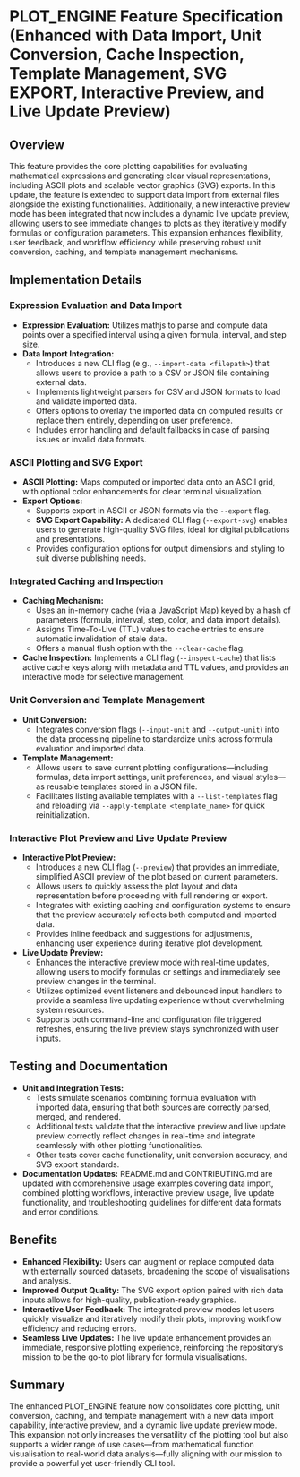 # PLOT_ENGINE Feature Specification (Enhanced with Data Import, Unit Conversion, Cache Inspection, Template Management, SVG EXPORT, Interactive Preview, and Live Update Preview)

## Overview
This feature provides the core plotting capabilities for evaluating mathematical expressions and generating clear visual representations, including ASCII plots and scalable vector graphics (SVG) exports. In this update, the feature is extended to support data import from external files alongside the existing functionalities. Additionally, a new interactive preview mode has been integrated that now includes a dynamic live update preview, allowing users to see immediate changes to plots as they iteratively modify formulas or configuration parameters. This expansion enhances flexibility, user feedback, and workflow efficiency while preserving robust unit conversion, caching, and template management mechanisms.

## Implementation Details
### Expression Evaluation and Data Import
- **Expression Evaluation:** Utilizes mathjs to parse and compute data points over a specified interval using a given formula, interval, and step size.
- **Data Import Integration:**
  - Introduces a new CLI flag (e.g., `--import-data <filepath>`) that allows users to provide a path to a CSV or JSON file containing external data.
  - Implements lightweight parsers for CSV and JSON formats to load and validate imported data.
  - Offers options to overlay the imported data on computed results or replace them entirely, depending on user preference.
  - Includes error handling and default fallbacks in case of parsing issues or invalid data formats.

### ASCII Plotting and SVG Export
- **ASCII Plotting:** Maps computed or imported data onto an ASCII grid, with optional color enhancements for clear terminal visualization.
- **Export Options:**
  - Supports export in ASCII or JSON formats via the `--export` flag.
  - **SVG Export Capability:** A dedicated CLI flag (`--export-svg`) enables users to generate high-quality SVG files, ideal for digital publications and presentations.
  - Provides configuration options for output dimensions and styling to suit diverse publishing needs.

### Integrated Caching and Inspection
- **Caching Mechanism:**
  - Uses an in-memory cache (via a JavaScript Map) keyed by a hash of parameters (formula, interval, step, color, and data import details).
  - Assigns Time-To-Live (TTL) values to cache entries to ensure automatic invalidation of stale data.
  - Offers a manual flush option with the `--clear-cache` flag.
- **Cache Inspection:** Implements a CLI flag (`--inspect-cache`) that lists active cache keys along with metadata and TTL values, and provides an interactive mode for selective management.

### Unit Conversion and Template Management
- **Unit Conversion:**
  - Integrates conversion flags (`--input-unit` and `--output-unit`) into the data processing pipeline to standardize units across formula evaluation and imported data.
- **Template Management:**
  - Allows users to save current plotting configurations—including formulas, data import settings, unit preferences, and visual styles—as reusable templates stored in a JSON file.
  - Facilitates listing available templates with a `--list-templates` flag and reloading via `--apply-template <template_name>` for quick reinitialization.

### Interactive Plot Preview and Live Update Preview
- **Interactive Plot Preview:**
  - Introduces a new CLI flag (`--preview`) that provides an immediate, simplified ASCII preview of the plot based on current parameters.
  - Allows users to quickly assess the plot layout and data representation before proceeding with full rendering or export.
  - Integrates with existing caching and configuration systems to ensure that the preview accurately reflects both computed and imported data.
  - Provides inline feedback and suggestions for adjustments, enhancing user experience during iterative plot development.
- **Live Update Preview:**
  - Enhances the interactive preview mode with real-time updates, allowing users to modify formulas or settings and immediately see preview changes in the terminal.
  - Utilizes optimized event listeners and debounced input handlers to provide a seamless live updating experience without overwhelming system resources.
  - Supports both command-line and configuration file triggered refreshes, ensuring the live preview stays synchronized with user inputs.

## Testing and Documentation
- **Unit and Integration Tests:**
  - Tests simulate scenarios combining formula evaluation with imported data, ensuring that both sources are correctly parsed, merged, and rendered.
  - Additional tests validate that the interactive preview and live update preview correctly reflect changes in real-time and integrate seamlessly with other plotting functionalities.
  - Other tests cover cache functionality, unit conversion accuracy, and SVG export standards.
- **Documentation Updates:** README.md and CONTRIBUTING.md are updated with comprehensive usage examples covering data import, combined plotting workflows, interactive preview usage, live update functionality, and troubleshooting guidelines for different data formats and error conditions.

## Benefits
- **Enhanced Flexibility:** Users can augment or replace computed data with externally sourced datasets, broadening the scope of visualisations and analysis.
- **Improved Output Quality:** The SVG export option paired with rich data inputs allows for high-quality, publication-ready graphics.
- **Interactive User Feedback:** The integrated preview modes let users quickly visualize and iteratively modify their plots, improving workflow efficiency and reducing errors.
- **Seamless Live Updates:** The live update enhancement provides an immediate, responsive plotting experience, reinforcing the repository’s mission to be the go-to plot library for formula visualisations.

## Summary
The enhanced PLOT_ENGINE feature now consolidates core plotting, unit conversion, caching, and template management with a new data import capability, interactive preview, and a dynamic live update preview mode. This expansion not only increases the versatility of the plotting tool but also supports a wider range of use cases—from mathematical function visualisation to real-world data analysis—fully aligning with our mission to provide a powerful yet user-friendly CLI tool.
